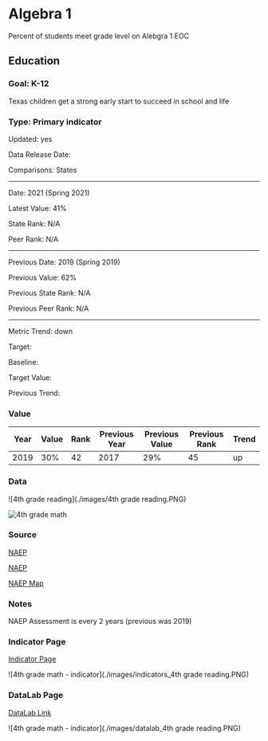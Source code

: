 # Algebra 1

Percent of students meet grade level on Alebgra 1 EOC

## Education

### Goal: K-12

Texas children get a strong early start to succeed in school and life

### Type: Primary indicator

Updated: yes

Data Release Date: 

Comparisons: States

----

Date: 2021 (Spring 2021)

Latest Value: 41%

State Rank: N/A

Peer Rank: N/A

----

Previous Date: 2019 (Spring 2019)

Previous Value: 62%

Previous State Rank: N/A

Previous Peer Rank: N/A

----

Metric Trend: down

Target: 

Baseline: 

Target Value: 

Previous Trend: 


### Value

| Year        |  Value      | Rank        | Previous Year| Previous Value| Previous Rank  | Trend | 
| ----------- | ----------- | ----------- | ----------- | ----------- | ----------- | -----------|
|    2019     |    30%      | 42          |      2017   |   29%       |    45       |    up      | 

### **Data**

![4th grade reading](./images/4th grade reading.PNG)

![4th grade math](./images/tx_4th_grade_reading.PNG)


### **Source**

[NAEP](https://www.nationsreportcard.gov/profiles/stateprofile?chort=1&sub=RED&sj=AL&sfj=NP&st=AP&year=2019R3)

[NAEP](https://www.nationsreportcard.gov/ndecore/xplore/NDE)

[NAEP Map](https://www.nationsreportcard.gov/reading/states/scores/?grade=4)

### **Notes**
NAEP Assessment is every 2 years (previous was 2019)


### Indicator Page

[Indicator Page](https://indicators.texas2036.org/indicator/35)

![4th grade math - indicator](./images/indicators_4th grade reading.PNG)


### DataLab Page

[DataLab Link](https://datalab.texas2036.org/igxywpc/national-assessment-of-educational-progress-naep-assessments-of-united-states?accesskey=xojlwjb)

![4th grade math - indicator](./images/datalab_4th grade reading.PNG)

